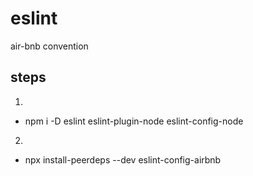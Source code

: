 # eslint
air-bnb convention

## steps

1.
- npm i -D eslint eslint-plugin-node eslint-config-node

2.
- npx install-peerdeps --dev eslint-config-airbnb
